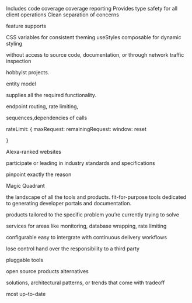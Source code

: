 Includes code coverage
coverage reporting 
Provides type safety for all client operations
Clean separation of concerns

feature supports

CSS variables for consistent theming
useStyles composable for dynamic styling


without access to source code, documentation, or through network traffic inspection

hobbyist projects.


entity model

supplies all the required functionality.

endpoint routing, rate limiting,


sequences,dependencies  of calls   


rateLimit: {
  maxRequest:
  remainingRequest:
  window:
  reset

}



Alexa-ranked websites

participate or leading in industry standards and specifications

pinpoint exactly the reason

Magic Quadrant

the landscape of all the tools and products.
fit-for-purpose tools
dedicated to generating developer portals and documentation. 

products tailored to the specific problem you’re currently trying to solve

services for areas like monitoring, database wrapping, rate limiting

configurable easy to intergrate with continuous delivery workflows

lose control hand over the responsibility to a third party

 pluggable tools

open source products alternatives

solutions, architectural patterns, or trends that come with tradeoff

most up-to-date